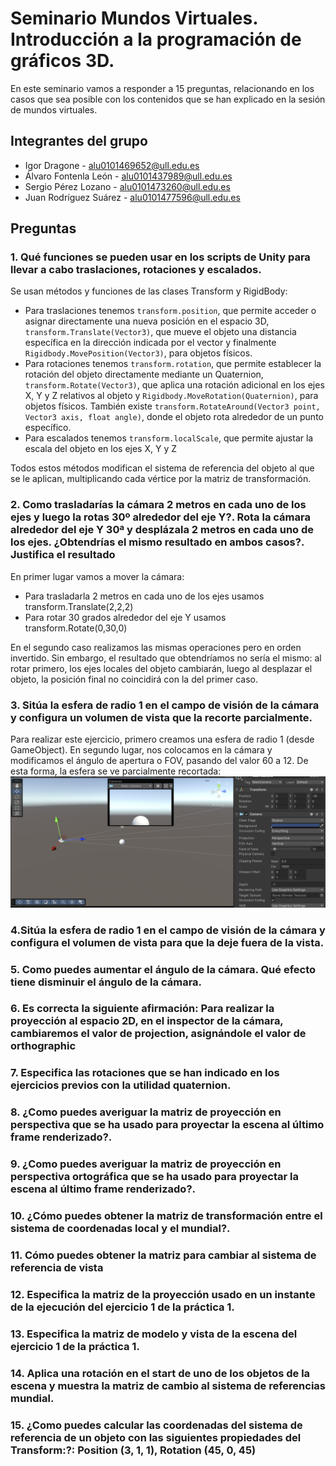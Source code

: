 # Seminario Mundos Virtuales. Introducción a la programación de gráficos 3D.
En este seminario vamos a responder a 15 preguntas, relacionando en los casos que sea posible con los contenidos que se han explicado en la sesión de mundos virtuales.

## Integrantes del grupo
- Igor Dragone - alu0101469652@ull.edu.es 
- Álvaro Fontenla León - alu0101437989@ull.edu.es
- Sergio Pérez Lozano - alu0101473260@ull.edu.es
- Juan Rodríguez Suárez - alu0101477596@ull.edu.es

## Preguntas

### 1. Qué funciones se pueden usar en los scripts de Unity para llevar a cabo traslaciones, rotaciones y escalados.
Se usan métodos y funciones de las clases Transform y RigidBody:
- Para traslaciones tenemos `transform.position`, que permite acceder o asignar directamente una nueva posición en el espacio 3D, `transform.Translate(Vector3)`, que mueve el objeto una distancia específica en la dirección indicada por el vector y finalmente `Rigidbody.MovePosition(Vector3)`, para objetos físicos.
- Para rotaciones tenemos `transform.rotation`, que permite establecer la rotación del objeto directamente mediante un Quaternion, `transform.Rotate(Vector3)`, que aplica una rotación adicional en los ejes X, Y y Z relativos al objeto y `Rigidbody.MoveRotation(Quaternion)`, para objetos físicos. También existe `transform.RotateAround(Vector3 point, Vector3 axis, float angle)`, donde el objeto rota alrededor de un punto específico.
- Para escalados tenemos `transform.localScale`, que permite ajustar la escala del objeto en los ejes X, Y y Z

Todos estos métodos modifican el sistema de referencia del objeto al que se le aplican, multiplicando cada vértice por la matriz de transformación.
### 2. Como trasladarías la cámara 2 metros en cada uno de los ejes y luego la rotas 30º alrededor del eje Y?. Rota la cámara alrededor del eje Y 30ª y desplázala 2 metros en cada uno de los ejes. ¿Obtendrías el mismo resultado en ambos casos?. Justifica el resultado
En primer lugar vamos a mover la cámara:
- Para trasladarla 2 metros en cada uno de los ejes usamos transform.Translate(2,2,2)
- Para rotar 30 grados alrededor del eje Y usamos transform.Rotate(0,30,0)

En el segundo caso realizamos las mismas operaciones pero en orden invertido. Sin embargo, el resultado que obtendríamos no sería el mismo: al rotar primero, los ejes locales del objeto cambiarán, luego al desplazar el objeto, la posición final no coincidirá con la del primer caso.
### 3. Sitúa la esfera de radio 1 en el campo de visión de la cámara y configura un volumen de vista que la recorte parcialmente.
Para realizar este ejercicio, primero creamos una esfera de radio 1 (desde GameObject). En segundo lugar, nos colocamos en la cámara y modificamos el ángulo de apertura o FOV, pasando del valor 60 a 12. De esta forma, la esfera se ve parcialmente recortada:
![3](./img/3.png)
### 4.Sitúa la esfera de radio 1 en el campo de visión de la cámara y configura el volumen de vista para que la deje fuera de la vista.
### 5. Como puedes aumentar el ángulo de la cámara. Qué efecto tiene disminuir el ángulo de la cámara.
### 6. Es correcta la siguiente afirmación: Para realizar la proyección al espacio 2D, en el inspector de la cámara, cambiaremos el valor de projection, asignándole el valor de orthographic
### 7. Especifica las rotaciones que se han indicado en los ejercicios previos con la utilidad quaternion.
### 8. ¿Como puedes averiguar la matriz de proyección en perspectiva que se ha usado para proyectar la escena al último frame renderizado?.
### 9. ¿Como puedes averiguar la matriz de proyección en perspectiva ortográfica que se ha usado para proyectar la escena al último frame renderizado?.
### 10. ¿Cómo puedes obtener la matriz de transformación entre el sistema de coordenadas local y el mundial?.
### 11. Cómo puedes obtener la matriz para cambiar al sistema de referencia de vista
### 12. Especifica la matriz de la proyección usado en un instante de la ejecución del ejercicio 1 de la práctica 1.
### 13. Especifica la matriz de modelo y vista de la escena del ejercicio 1 de la práctica 1.
### 14. Aplica una rotación en el start de uno de los objetos de la escena y muestra la matriz de cambio al sistema de referencias mundial.
### 15. ¿Como puedes calcular las coordenadas del sistema de referencia de un objeto con las siguientes propiedades del Transform:?: Position (3, 1, 1), Rotation (45, 0, 45)
